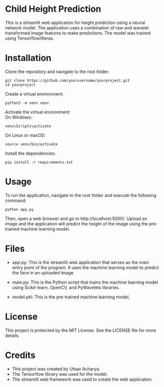 # Child Height Prediction
This is a streamlit web application for height prediction using a neural network model. The application uses a combination of raw and wavelet transformed image features to make predictions. The model was trained using Tensorflow/Keras.

# Installation

Clone the repository and navigate to the root folder:
```terminal
git clone https://github.com/yourusername/yourproject.git
cd yourproject
```

Create a virtual environment: 
```terminal
python3 -m venv venv
```

Activate the virtual environment:  
On Windows:  
```terminal
venv\Scripts\activate
```

On Linux or macOS:
```terminal
source venv/bin/activate
```

Install the dependencies: 
```terminal
pip install -r requirements.txt
```

# Usage
To run the application, navigate to the root folder and execute the following command:  
```terminal
python app.py
```
Then, open a web browser and go to http://localhost:5000/.
Upload an image and the application will predict the height of the image using the pre-trained machine learning model.

# Files
* app.py: This is the streamlit web application that serves as the main entry point of the program. It uses the machine learning model to predict the face in an uploaded image.

* main.py: This is the Python script that trains the machine learning model using Scikit-learn, OpenCV, and PyWavelets libraries.

* model.pkl: This is the pre-trained machine learning model.



# License
This project is protected by the MIT License. See the LICENSE file for more details.

# Credits
* This project was created by Utsav Acharya.
* The Tensorflow library was used for the model.
* The streamlit web framework was used to create the web application.

 



